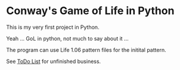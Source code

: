Conway's Game of Life in Python
===============================

This is my very first project in Python.

Yeah ... GoL in python, not much to say about it ...

The program can use Life 1.06 pattern files for the initital pattern.

See [ToDo List](TODO.md) for unfinished business.
